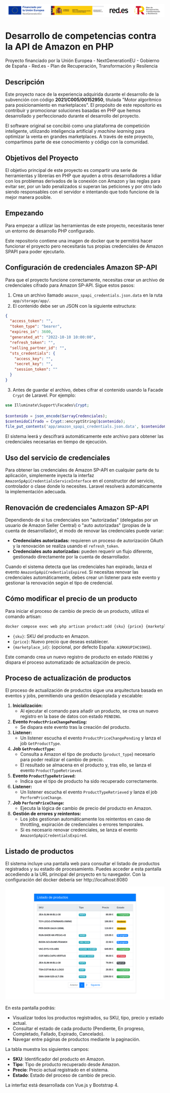 ![Proyecto financiado por la unión europea - Red.es - Plan de Recuperación, Transformación y Resilencia](assets/redes.png)

# Desarrollo de competencias contra la API de Amazon en PHP

Proyecto financiado por la Unión Europea - NextGenerationEU - Gobierno de España - Red.es - Plan de Recuperación, Transformación y Resilencia

## Descripción

Este proyecto nace de la experiencia adquirida durante el desarrollo de la subvención con código **2021/C005/00152950**, titulada "Motor algorítmico para posicionamiento en marketplaces". El propósito de este repositorio es contribuir y promocionar soluciones basadas en PHP que hemos desarrollado y perfeccionado durante el desarrollo del proyecto.

El software original se concibió como una plataforma de competición inteligente, utilizando inteligencia artificial y *machine learning* para optimizar la venta en grandes marketplaces. A través de este proyecto, compartimos parte de ese conocimiento y código con la comunidad.

## Objetivos del Proyecto

El objetivo principal de este proyecto es compartir una serie de herramientas y librerías en PHP que ayuden a otros desarrolladores a lidiar con los problemas derivados de la conexión con Amazon y las reglas para evitar ser, por un lado penalizados si superan las peticiones y por otro lado siendo responsables con el servidor e intentando que todo funcione de la mejor manera posible.

## Empezando

Para empezar a utilizar las herramientas de este proyecto, necesitarás tener un entorno de desarrollo PHP configurado.

Este repositorio contiene una imagen de docker que te permitirá hacer funcionar el proyecto pero necesitarás tus propias credenciales de Amazon SPAPI para poder ejecutarlo.

## Configuración de credenciales Amazon SP-API

Para que el proyecto funcione correctamente, necesitas crear un archivo de credenciales cifrado para Amazon SP-API. Sigue estos pasos:

1. Crea un archivo llamado `amazon_spapi_credentials.json.data` en la ruta `app/storage/app/`.
2. El contenido debe ser un JSON con la siguiente estructura:

```json
{
  "access_token": "",
  "token_type": "bearer",
  "expires_in": 3600,
  "generated_at": "2022-10-10 10:00:00", 
  "refresh_token": "",
  "selling_partner_id": "",
  "sts_credentials": {
    "access_key": "",
    "secret_key": "",
    "session_token": ""
  }
}
```

3. Antes de guardar el archivo, debes cifrar el contenido usando la Facade `Crypt` de Laravel. Por ejemplo:

```php
use Illuminate\Support\Facades\Crypt;

$contenido = json_encode($arrayCredenciales);
$contenidoCifrado = Crypt::encryptString($contenido);
file_put_contents('app/amazon_spapi_credentials.json.data', $contenidoCifrado);
```

El sistema leerá y descifrará automáticamente este archivo para obtener las credenciales necesarias en tiempo de ejecución.

## Uso del servicio de credenciales

Para obtener las credenciales de Amazon SP-API en cualquier parte de tu aplicación, simplemente inyecta la interfaz `AmazonSpApiCredentialsServiceInterface` en el constructor del servicio, controlador o clase donde lo necesites. Laravel resolverá automáticamente la implementación adecuada.

## Renovación de credenciales Amazon SP-API

Dependiendo de si tus credenciales son "autorizadas" (delegadas por un usuario de Amazon Seller Central) o "auto autorizadas" (propias de la cuenta de desarrollador), el modo de renovar las credenciales puede variar:

- **Credenciales autorizadas:** requieren un proceso de autorización OAuth y la renovación se realiza usando el `refresh_token`.
- **Credenciales auto autorizadas:** pueden requerir un flujo diferente, gestionado directamente por la cuenta de desarrollador.

Cuando el sistema detecta que las credenciales han expirado, lanza el evento `AmazonSpApiCredentialsExpired`. Si necesitas renovar las credenciales automáticamente, debes crear un listener para este evento y gestionar la renovación según el tipo de credencial.

## Cómo modificar el precio de un producto

Para iniciar el proceso de cambio de precio de un producto, utiliza el comando artisan:

```bash
docker compose exec web php artisan product:add {sku} {price} {marketplace_id}
```

- `{sku}`: SKU del producto en Amazon.
- `{price}`: Nuevo precio que deseas establecer.
- `{marketplace_id}`: (opcional, por defecto España: `A1RKKUPIHCS9HS`).

Este comando crea un nuevo registro de producto en estado `PENDING` y dispara el proceso automatizado de actualización de precio.

## Proceso de actualización de productos

El proceso de actualización de productos sigue una arquitectura basada en eventos y jobs, permitiendo una gestión desacoplada y escalable:

1. **Inicialización:**
   - Al ejecutar el comando para añadir un producto, se crea un nuevo registro en la base de datos con estado `PENDING`.
2. **Evento `ProductPriceChangePending`:**
   - Se dispara este evento tras la creación del producto.
3. **Listener:**
   - Un listener escucha el evento `ProductPriceChangePending` y lanza el job `GetProductType`.
4. **Job `GetProductType`:**
   - Consulta a Amazon el tipo de producto (`product_type`) necesario para poder realizar el cambio de precio.
   - El resultado se almacena en el producto y, tras ello, se lanza el evento `ProductTypeRetrieved`.
5. **Evento `ProductTypeRetrieved`:**
   - Indica que el tipo de producto ha sido recuperado correctamente.
6. **Listener:**
   - Un listener escucha el evento `ProductTypeRetrieved` y lanza el job `PerformPriceChange`.
7. **Job `PerformPriceChange`:**
   - Ejecuta la lógica de cambio de precio del producto en Amazon.
8. **Gestión de errores y reintentos:**
   - Los jobs gestionan automáticamente los reintentos en caso de throttling, expiración de credenciales o errores temporales.
   - Si es necesario renovar credenciales, se lanza el evento `AmazonSpApiCredentialsExpired`.

## Listado de productos

El sistema incluye una pantalla web para consultar el listado de productos registrados y su estado de procesamiento. Puedes acceder a esta pantalla accediendo a la URL principal del proyecto en tu navegador. Con la configuración del docker debería ser http://localhost:8080

![Listado de productos](assets/productos.png)

En esta pantalla podrás:

- Visualizar todos los productos registrados, su SKU, tipo, precio y estado actual.
- Consultar el estado de cada producto (Pendiente, En progreso, Completado, Fallado, Expirado, Cancelado).
- Navegar entre páginas de productos mediante la paginación.

La tabla muestra los siguientes campos:

- **SKU**: Identificador del producto en Amazon.
- **Tipo**: Tipo de producto recuperado desde Amazon.
- **Precio**: Precio actual registrado en el sistema.
- **Estado**: Estado del proceso de cambio de precio.

La interfaz está desarrollada con Vue.js y Bootstrap 4.


